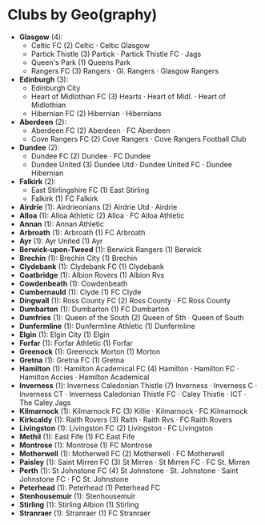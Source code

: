 # Clubs by Geo(graphy)

- **Glasgow** (4): 
  - Celtic FC  (2) Celtic · Celtic Glasgow
  - Partick Thistle  (3) Partick · Partick Thistle FC · Jags
  - Queen's Park  (1) Queens Park
  - Rangers FC  (3) Rangers · Gl. Rangers · Glasgow Rangers
- **Edinburgh** (3): 
  - Edinburgh City 
  - Heart of Midlothian FC  (3) Hearts · Heart of Midl. · Heart of Midlothian
  - Hibernian FC  (2) Hibernian · Hibernians
- **Aberdeen** (2): 
  - Aberdeen FC  (2) Aberdeen · FC Aberdeen
  - Cove Rangers FC  (2) Cove Rangers · Cove Rangers Football Club
- **Dundee** (2): 
  - Dundee FC  (2) Dundee · FC Dundee
  - Dundee United  (3) Dundee Utd · Dundee United FC · Dundee Hibernian
- **Falkirk** (2): 
  - East Stirlingshire FC  (1) East Stirling
  - Falkirk  (1) FC Falkirk
- **Airdrie** (1): Airdrieonians  (2) Airdrie Utd · Airdrie
- **Alloa** (1): Alloa Athletic  (2) Alloa · FC Alloa Athletic
- **Annan** (1): Annan Athletic 
- **Arbroath** (1): Arbroath  (1) FC Arbroath
- **Ayr** (1): Ayr United  (1) Ayr
- **Berwick-upon-Tweed** (1): Berwick Rangers  (1) Berwick
- **Brechin** (1): Brechin City  (1) Brechin
- **Clydebank** (1): Clydebank FC  (1) Clydebank
- **Coatbridge** (1): Albion Rovers  (1) Albion Rvs
- **Cowdenbeath** (1): Cowdenbeath 
- **Cumbernauld** (1): Clyde  (1) FC Clyde
- **Dingwall** (1): Ross County FC  (2) Ross County · FC Ross County
- **Dumbarton** (1): Dumbarton  (1) FC Dumbarton
- **Dumfries** (1): Queen of the South  (2) Queen of Sth · Queen of South
- **Dunfermline** (1): Dunfermline Athletic  (1) Dunfermline
- **Elgin** (1): Elgin City  (1) Elgin
- **Forfar** (1): Forfar Athletic  (1) Forfar
- **Greenock** (1): Greenock Morton  (1) Morton
- **Gretna** (1): Gretna FC  (1) Gretna
- **Hamilton** (1): Hamilton Academical FC  (4) Hamilton · Hamilton FC · Hamilton Accies · Hamilton Academical
- **Inverness** (1): Inverness Caledonian Thistle  (7) Inverness · Inverness C · Inverness CT · Inverness Caledonian Thistle FC · Caley Thistle · ICT · The Caley Jags
- **Kilmarnock** (1): Kilmarnock FC  (3) Killie · Kilmarnock · FC Kilmarnock
- **Kirkcaldy** (1): Raith Rovers  (3) Raith · Raith Rvs · FC Raith Rovers
- **Livingston** (1): Livingston FC  (2) Livingston · FC Livingston
- **Methil** (1): East Fife  (1) FC East Fife
- **Montrose** (1): Montrose  (1) FC Montrose
- **Motherwell** (1): Motherwell FC  (2) Motherwell · FC Motherwell
- **Paisley** (1): Saint Mirren FC  (3) St Mirren · St Mirren FC · FC St. Mirren
- **Perth** (1): St Johnstone FC  (4) St Johnstone · St. Johnstone · Saint Johnstone FC · FC St. Johnstone
- **Peterhead** (1): Peterhead  (1) Peterhead FC
- **Stenhousemuir** (1): Stenhousemuir 
- **Stirling** (1): Stirling Albion  (1) Stirling
- **Stranraer** (1): Stranraer  (1) FC Stranraer


